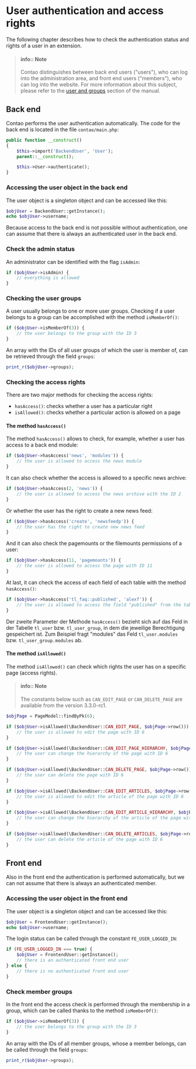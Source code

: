 # User authentication and access rights

The following chapter describes how to check the authentication status and
rights of a user in an extension.

> #### info:: Note
> Contao distinguishes between back end users ("users"), who can log into the
> administration area, and front end users ("members"), who can log into the
> website. For more information about this subject, please refer to the
[user and groups][1] section of the manual.


## Back end

Contao performs the user authentication automatically. The code for the back end
is located in the file `contao/main.php`:


```php
public function __construct()
{
    $this->import('BackendUser', 'User');
    parent::__construct();

    $this->User->authenticate();
}
```


### Accessing the user object in the back end

The user object is a singleton object and can be accessed like this:

```php
$objUser = BackendUser::getInstance();
echo $objUser->username;
```

Because access to the back end is not possible without authentication, one can
assume that there is always an authenticated user in the back end.


### Check the admin status

An administrator can be identified with the flag `isAdmin`:

```php
if ($objUser->isAdmin) {
    // everything is allowed
}
```


### Checking the user groups

A user usually belongs to one or more user groups. Checking if a user belongs
to a group can be accomplished with the method `isMemberOf()`:

```php
if ($objUser->isMemberOf(3)) {
    // the user belongs to the group with the ID 3
}
```

An array with the IDs of all user groups of which the user is member of, can be
retrieved through the field `groups`:

```php
print_r($objUser->groups);
```


### Checking the access rights

There are two major methods for checking the access rights:

* `hasAccess()`: checks whether a user has a particular right
* `isAllowed()`: checks whether a particular action is allowed on a page


#### The method `hasAccess()`

The method `hasAccess()` allows to check, for example, whether a user has
access to a back end module:

```php
if ($objUser->hasAccess('news', 'modules')) {
    // the user is allowed to access the news module
}
```

It can also check whether the access is allowed to a specific news archive:

```php
if ($objUser->hasAccess(2, 'news')) {
    // the user is allowed to access the news archive with the ID 2
}
```

Or whether the user has the right to create a new news feed:

```php
if ($objUser->hasAccess('create', 'newsfeedp')) {
    // the user has the right to create new news feed
}
```

And it can also check the pagemounts or the filemounts permissions of a user:

```php
if ($objUser->hasAccess(11, 'pagemounts')) {
    // the user is allowed to access the page with ID 11
}
```

At last, it can check the access of each field of each table with the
method `hasAccess()`:

```php
if ($objUser->hasAccess('tl_faq::published', 'alexf')) {
    // the user is allowed to access the field "published" from the table "tl_faq"
}
```

Der zweite Parameter der Methode `hasAccess()` bezieht sich auf das Feld in der
Tabelle `tl_user` bzw. `tl_user_group`, in dem die jeweilige Berechtigung
gespeichert ist. Zum Beispiel fragt "modules" das Feld `tl_user.modules` bzw.
`tl_user_group.modules` ab.


#### The method `isAllowed()`

The method `isAllowed()` can check which rights the user has on a specific page
(access rights).

> #### info:: Note
> The constants below such as `CAN_EDIT_PAGE` or `CAN_DELETE_PAGE` are
> available from the version 3.3.0-rc1.

```php
$objPage = PageModel::findByPk(6);

if ($objUser->isAllowed(\BackendUser::CAN_EDIT_PAGE, $objPage->row())) {
    // the user is allowed to edit the page with ID 6
}

if ($objUser->isAllowed(\BackendUser::CAN_EDIT_PAGE_HIERARCHY, $objPage->row())) {
    // the user can change the hierarchy of the page with ID 6
}

if ($objUser->isAllowed(\BackendUser::CAN_DELETE_PAGE, $objPage->row())) {
    // the user can delete the page with ID 6
}

if ($objUser->isAllowed(\BackendUser::CAN_EDIT_ARTICLES, $objPage->row())) {
    // the user is allowed to edit the article of the page with ID 6
}

if ($objUser->isAllowed(\BackendUser::CAN_EDIT_ARTICLE_HIERARCHY, $objPage->row())) {
    // the user can change the hierarchy of the article of the page with ID 6
}

if ($objUser->isAllowed(\BackendUser::CAN_DELETE_ARTICLES, $objPage->row())) {
    // the user can delete the article of the page with ID 6
}
```


## Front end

Also in the front end the authentication is performed automatically, but we can
not assume that there is always an authenticated member.


### Accessing the user object in the front end

The user object is a singleton object and can be accessed like this:

```php
$objUser = FrontendUser::getInstance();
echo $objUser->username;
```

The login status can be called through the constant `FE_USER_LOGGED_IN`:

```php
if (FE_USER_LOGGED_IN === true) {
    $objUser = FrontendUser::getInstance();
    // there is an authenticated front end user
} else {
    // there is no authenticated front end user
}
```


### Check member groups

In the front end the access check is performed through the membership in
a group, which can be called thanks to the method `isMemberOf()`:

```php
if ($objUser->isMemberOf(3)) {
    // the user belongs to the group with the ID 3
}
```

An array with the IDs of all member groups, whose a member belongs, can be
called through the field `groups`:

```php
print_r($objUser->groups);
```


[1]: https://docs.contao.org/books/manual/3.5/en/05-system-administration/users-and-groups.html
